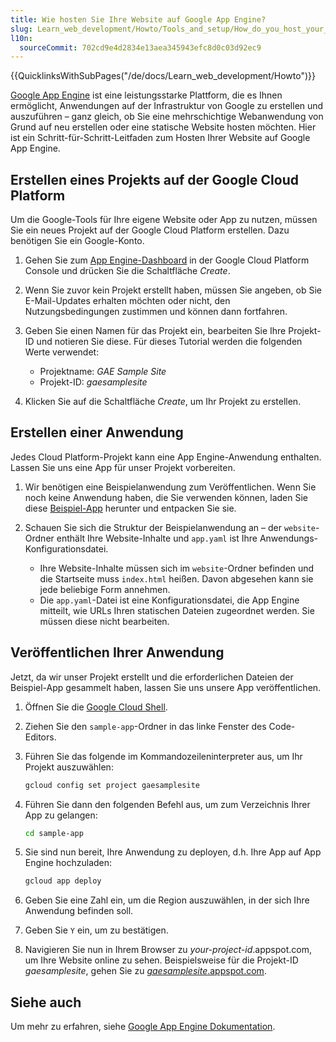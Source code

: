 ```yaml
---
title: Wie hosten Sie Ihre Website auf Google App Engine?
slug: Learn_web_development/Howto/Tools_and_setup/How_do_you_host_your_website_on_Google_App_Engine
l10n:
  sourceCommit: 702cd9e4d2834e13aea345943efc8d0c03d92ec9
---
```


{{QuicklinksWithSubPages("/de/docs/Learn_web_development/Howto")}}

[Google App Engine](https://cloud.google.com/appengine) ist eine leistungsstarke Plattform, die es Ihnen ermöglicht, Anwendungen auf der Infrastruktur von Google zu erstellen und auszuführen – ganz gleich, ob Sie eine mehrschichtige Webanwendung von Grund auf neu erstellen oder eine statische Website hosten möchten. Hier ist ein Schritt-für-Schritt-Leitfaden zum Hosten Ihrer Website auf Google App Engine.

## Erstellen eines Projekts auf der Google Cloud Platform

Um die Google-Tools für Ihre eigene Website oder App zu nutzen, müssen Sie ein neues Projekt auf der Google Cloud Platform erstellen. Dazu benötigen Sie ein Google-Konto.

1. Gehen Sie zum [App Engine-Dashboard](https://console.cloud.google.com/projectselector/appengine) in der Google Cloud Platform Console und drücken Sie die Schaltfläche _Create_.
2. Wenn Sie zuvor kein Projekt erstellt haben, müssen Sie angeben, ob Sie E-Mail-Updates erhalten möchten oder nicht, den Nutzungsbedingungen zustimmen und können dann fortfahren.
3. Geben Sie einen Namen für das Projekt ein, bearbeiten Sie Ihre Projekt-ID und notieren Sie diese. Für dieses Tutorial werden die folgenden Werte verwendet:

   - Projektname: _GAE Sample Site_
   - Projekt-ID: _gaesamplesite_

4. Klicken Sie auf die Schaltfläche _Create_, um Ihr Projekt zu erstellen.

## Erstellen einer Anwendung

Jedes Cloud Platform-Projekt kann eine App Engine-Anwendung enthalten. Lassen Sie uns eine App für unser Projekt vorbereiten.

1. Wir benötigen eine Beispielanwendung zum Veröffentlichen. Wenn Sie noch keine Anwendung haben, die Sie verwenden können, laden Sie diese [Beispiel-App](https://gaesamplesite.appspot.com/downloads.html) herunter und entpacken Sie sie.
2. Schauen Sie sich die Struktur der Beispielanwendung an – der `website`-Ordner enthält Ihre Website-Inhalte und `app.yaml` ist Ihre Anwendungs-Konfigurationsdatei.

   - Ihre Website-Inhalte müssen sich im `website`-Ordner befinden und die Startseite muss `index.html` heißen. Davon abgesehen kann sie jede beliebige Form annehmen.
   - Die `app.yaml`-Datei ist eine Konfigurationsdatei, die App Engine mitteilt, wie URLs Ihren statischen Dateien zugeordnet werden. Sie müssen diese nicht bearbeiten.

## Veröffentlichen Ihrer Anwendung

Jetzt, da wir unser Projekt erstellt und die erforderlichen Dateien der Beispiel-App gesammelt haben, lassen Sie uns unsere App veröffentlichen.

1. Öffnen Sie die [Google Cloud Shell](https://shell.cloud.google.com/).
2. Ziehen Sie den `sample-app`-Ordner in das linke Fenster des Code-Editors.
3. Führen Sie das folgende im Kommandozeileninterpreter aus, um Ihr Projekt auszuwählen:

   ```bash
   gcloud config set project gaesamplesite
   ```

4. Führen Sie dann den folgenden Befehl aus, um zum Verzeichnis Ihrer App zu gelangen:

   ```bash
   cd sample-app
   ```

5. Sie sind nun bereit, Ihre Anwendung zu deployen, d.h. Ihre App auf App Engine hochzuladen:

   ```bash
   gcloud app deploy
   ```

6. Geben Sie eine Zahl ein, um die Region auszuwählen, in der sich Ihre Anwendung befinden soll.
7. Geben Sie `Y` ein, um zu bestätigen.
8. Navigieren Sie nun in Ihrem Browser zu _your-project-id_.appspot.com, um Ihre Website online zu sehen. Beispielsweise für die Projekt-ID _gaesamplesite_, gehen Sie zu [_gaesamplesite_.appspot.com](https://gaesamplesite.appspot.com/).

## Siehe auch

Um mehr zu erfahren, siehe [Google App Engine Dokumentation](https://cloud.google.com/appengine/docs/).
